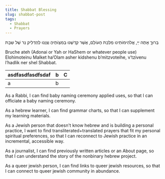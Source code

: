 ```yaml
---
title: Shabbat Blessing
slug: shabbat-post
tags:
  - Shabbat
  - Prayers
---
```

<HebrewBlock>בְּרוּךֶ אָתֶה ײַ, אֱלֹהִימוֹתֵינוּ מַלְכֶּת הָעוֹלָם, אֲשֶׁר קִדְשֶׁנוּ בְּמִצְוֹתֶיהֶ וְצִוֶנוּ לְהַדְלִיק נֵר שֶׁל שַבָּת</HebrewBlock>

Bruche ateh (Adonai or Yah or HaShem or whatever people use) Elohimoteinu Malket ha’Olam asher kidshenu b’mitzvoteihe, v’tzivenu l’hadlik ner shel Shabbat.

|asdfasdfasdfsdaf|b|C|
|---|---|---|
|a|b|

As a Rabbi, I can find baby naming ceremony applied uses, so that I can officiate a baby naming ceremony.

As a hebrew learner, I can find grammar charts, so that I can supplement my learning materials.

As a Jewish person that doesn't know hebrew and is building a personal practice, I want to find transliterated+translated prayers that fit my personal spiritual preferences, so that I can reconnect to Jewish practice in an incremental, accessible way.

As a journalist, I can find previously written articles or an About page, so that I can understand the story of the nonbinary hebrew project.

As a queer jewish person, I can find links to queer jewish resources, so that I can connect to queer jewish community in abundance.
